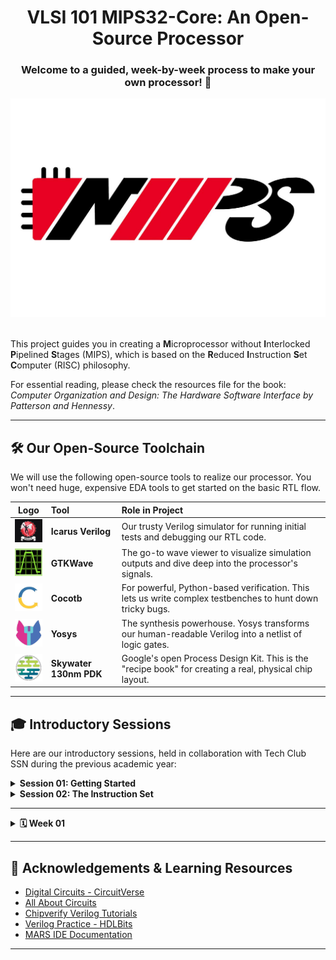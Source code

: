 <h1 align="center"> VLSI 101 MIPS32-Core: An Open-Source Processor </h1>

<h3 align="center"> Welcome to a guided, week-by-week process to make your own processor! 🦾 </h3>

<div align="center"><img src="./media/MIPS32-Logo.jpeg" width="600"></div><br>


This project guides you in creating a **M**icroprocessor without **I**nterlocked **P**ipelined **S**tages (MIPS), which is based on the **R**educed **I**nstruction **S**et **C**omputer (RISC) philosophy.

For essential reading, please check the resources file for the book: *Computer Organization and Design: The Hardware Software Interface by Patterson and Hennessy*.

---

## 🛠️ Our Open-Source Toolchain

We will use the following open-source tools to realize our processor. You won't need huge, expensive EDA tools to get started on the basic RTL flow.

| **Logo** | **Tool** | **Role in Project** |
| :--: | :--- | :--- |
| <a href="https://github.com/steveicarus/iverilog"><img src="./media/icarus-verilog-logo.png" width="60" alt="Icarus Verilog"></a> | **Icarus Verilog** | Our trusty Verilog simulator for running initial tests and debugging our RTL code. |
| <a href="https://github.com/gtkwave/gtkwave"><img src="./media/gtkwave-logo.jpeg" width="50" alt="GTKWave"></a> | **GTKWave** | The go-to wave viewer to visualize simulation outputs and dive deep into the processor's signals. |
| <a href="https://github.com/cocotb/cocotb"><img src="./media/cocotb-logo.jpeg" width="50" alt="Cocotb"></a> | **Cocotb** | For powerful, Python-based verification. This lets us write complex testbenches to hunt down tricky bugs. |
| <a href="https://github.com/YosysHQ/yosys"><img src="./media/yosys-logo.webp" width="50" alt="Yosys"></a> | **Yosys** | The synthesis powerhouse. Yosys transforms our human-readable Verilog into a netlist of logic gates. |
| <a href="https://github.com/google/skywater-pdk"><img src="./media/skywater-pdk-logo.webp" width="50" alt="SkyWater PDK"></a> | **Skywater 130nm PDK** | Google's open Process Design Kit. This is the "recipe book" for creating a real, physical chip layout. |


---

## 🎓 Introductory Sessions

Here are our introductory sessions, held in collaboration with Tech Club SSN during the previous academic year:

<details>
<summary><b>Session 01: Getting Started</b></summary>
<br>

* New to the world of VLSI?
* New to Computer Architecture and Organization?
* Want to know what a processor is?

**Watch this: [1. Getting Started with MIPS](https://youtu.be/AupIYlntl3M?si=rqSnJue8oC1PJcy8)**

</details>

<details>
<summary><b>Session 02: The Instruction Set</b></summary>
<br>

* What is an Instruction?
* What is an Instruction Set?
* What is an Instruction Set Architecture (ISA)?

**Watch this: [2. Moving on with Instruction Set](https://www.youtube.com/watch?v=z86tduEf4AY)**

</details>

---

<details>
<summary><b> 🗓️ Week 01</b></summary>

## Diving into MIPS Assembly

Before designing a processor, learning its assembly language provides great clarity for the design process later on.

### Tasks for this week:

1.  **Explore available MIPS simulators online.** Here are a few to get you started:
    * [MIPS Assembler - CS Field Guide](https://www.csfieldguide.org.nz/en/interactives/mips-assembler/)
    * [MIPS Simulator - CS Field Guide](https://www.csfieldguide.org.nz/en/interactives/mips-simulator/)
    * [NTU MIPS 101](https://www3.ntu.edu.sg/home/smitha/fyp_gerald/rDatapath.html)
    * *Please do not hesitate to explore more!*

2.  **Install [MARS](https://dpetersanderson.github.io/index.html)**, a lightweight IDE for programming in MIPS assembly, in line with Patterson and Hennessy's book.

3.  **Ensure you have the latest Java version running** (OpenJDK version 21.0.8 works fine for us).

4.  **Write the following MIPS assembly programs** by referring to the Patterson book (using the base instruction set):
    * Program to compute permutation.
    * Program to compute Greatest Common Factor (GCF).

5.  **Share your doubts and results** in our [MOSphere WhatsApp Group](https://chat.whatsapp.com/Clk8CyQMsujF3XALakg2Ik). Please include your name and a link to your GitHub repo when sharing results.

### Working with MARS IDE:

1.  **Start up window** you shall find yourself in

| Linux terminal or WSL | Start up window |
|:---------------:|:---------------:
| <img src="./media/terminal-mars.png" width="400"> | <img src="./media/startup-mars.png" width="400"> |
| *Run this command to run your java executable* | *Startup page you'll come across* |

2.  **Create a new file or open an asm file** check the options under file to choose it accordingly

| File options |
|:---------------:|
| <img src="./media/file-mars.png" width="800"> |
| *File options you'll come across* |

3. **Here's a demo program** you can use

> Sum of first 100 natural numbers

```asm
    addi $a0, $a0, 100           // Initiating register $a0 to 100
    add $t0, $zero, $zero        // Initiating register $t0 to 0 for accumulating the sum
    LOOP: add $t0, $t0, $a0      // Looping and accumulating while decrementing $a0 by 1 until $a0 becomes 0
    addi $a0, $a0, -1
    bne $a0, $zero, LOOP
```

| Demo program |
|:---------------:|
| <img src="./media/demo-program-mars.png" width="800"> |
| *Here's a demo program we used originally to test the datapath of R and I-type instructions* |

4. **Killer visualization** with MIPS X-Ray tool option
<br> <br> ***What is MIPS X-Ray you ask?***
 It's an interactive UI-element where you can visualize the datapath signal flow, disassembled code as well as binary codes for us to visualize and understand. You can run instruction by  instruction using the UI and observe the change in register and memory content.

| Tools option |
|:---------------:|
| <img src="./media/tools-option-mars.png" width="800"> |
| *Under the tools option select the MIPS X-Ray option* |

5. **MIPS X-Ray** UI will open up with the following dialog box, click on the top left icon to assemble the mips assembly code once you load or create an assembly file

| MIPS X-Ray |
|:---------------:|
| <img src="./media/UI-MARS-Xray-mars.png" width="800"> |
| *MIPS X-Ray gives you an interactive UI as follows* |

6. **Run the assembly code** instruction by instruction by clicking the icon next to the assemble icon, every click with execute one instruction

| Running assemble code |
|:---------------:|
| <img src="./media/run-mars.png" width="800"> |
| *Click the green play button on the left top for executing your program instruction by instruction* |

7. **Register File and Control Unit** can be lively viewed to observe the signal flow by clicking on them in the UI element accordingly

| Register file | Control unit |
|:---------------:|:---------------:
| <img src="./media/register-file-mars.png" width="400"> | <img src="./media/control-unit-mars.png" width="400"> |
| *Register file dialog box showing signal flow* | *Control unit dialog box showing signal flow* |

8. **Check For Solutions:** [Week 01](https://youtu.be/ZpVqjjkXr40)
<br> Got a better solution to share? Check our mips_assembly directory for existing solution, pull a PR and challenge our solution ;)

</details>

---

## 🙏 Acknowledgements & Learning Resources

* [Digital Circuits - CircuitVerse](https://learn.circuitverse.org/docs/binary-algebra/)
* [All About Circuits](https://www.allaboutcircuits.com/)
* [Chipverify Verilog Tutorials](https://www.chipverify.com/verilog/verilog-tutorial)
* [Verilog Practice - HDLBits](https://hdlbits.01xz.net/wiki/Main_Page)
* [MARS IDE Documentation](https://dpetersanderson.github.io/index.html)

---

